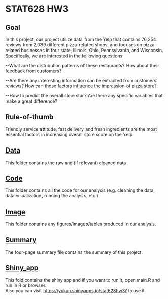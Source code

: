 # STAT628 HW3 
## Goal
In this project, our project utilize data from the Yelp that contains 76,254 reviews from 2,039 different pizza-related shops, and focuses on pizza related businesses in four state, Illinois, Ohio, Pennsylvania, and Wisconsin. Specifically, we are interested in the following questions:

  --What are the distribution patterns of these restaurants? How about their feedback from customers?

  --Are there any interesting information can be extracted from customers' reviews? How can those factors influence the impression of pizza store?

  --How to predict the overall store star? Are there any specific variables that make a great difference?

## Rule-of-thumb
Friendly service attitude, fast delivery and fresh ingredients are the most essential factors in increasing overall store score on the Yelp.

## [Data](data/) 
This folder contains the raw and (if relevant) cleaned data.

## [Code](code/)
This folder contains all the code for our analysis (e.g. cleaning the data, data visualization, running the analysis, etc.)

## [Image](image/)
This folder contains any figures/images/tables produced in our analysis.

## [Summary](summary.pdf) 
The four-page summary file contains the summary of this project.

## [Shiny_app](shiny_app/)
This fold contains the shiny app and if you want to run it, open main.R and run in R or browser.\
Also you can visit <https://yukun.shinyapps.io/stat628hw3/> to use it.
